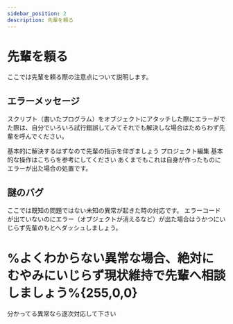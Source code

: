 ```yaml
---
sidebar_position: 2
description: 先輩を頼る
---
```


# 先輩を頼る
ここでは先輩を頼る際の注意点について説明します。

## エラーメッセージ
スクリプト（書いたプログラム）をオブジェクトにアタッチした際にエラーがでた際は、自分でいろいろ試行錯誤してみてそれでも解決しな場合はためらわず先輩を呼んでください。

基本的に解決するはずなので先輩の指示を仰ぎましょう
プロジェクト編集 基本的な操作はこちらを参考にしてください
あくまでもこれは自身が作ったものにエラーが出た場合の処置です。

## 謎のバグ
ここでは既知の問題ではない未知の異常が起きた時の対応です。
エラーコードが出ていないのにエラー（オブジェクトが消えるなど）が出た場合はうかつにいじらず先輩のもとへダッシュしましょう。
#
# %よくわからない異常な場合、絶対にむやみにいじらず現状維持で先輩へ相談しましょう%{255,0,0}
分かってる異常なら逐次対応して下さい